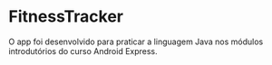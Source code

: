 # FitnessTracker

O app foi desenvolvido para praticar a linguagem Java nos módulos introdutórios do curso Android Express.  
